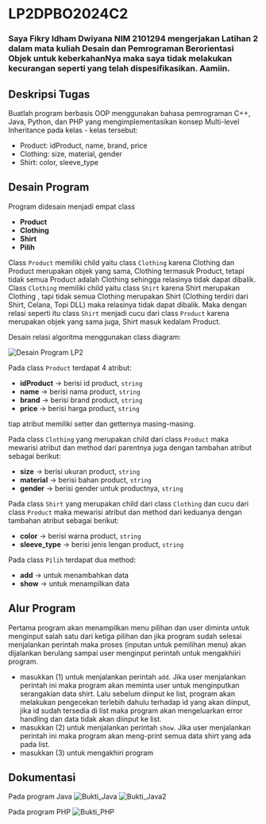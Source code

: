 # LP2DPBO2024C2

### Saya Fikry Idham Dwiyana NIM 2101294 mengerjakan Latihan 2 dalam mata kuliah Desain dan Pemrograman Berorientasi Objek untuk keberkahanNya maka saya tidak melakukan kecurangan seperti yang telah dispesifikasikan. Aamiin.

## Deskripsi Tugas
Buatlah program berbasis OOP menggunakan bahasa pemrograman C++, Java, Python, dan PHP yang mengimplementasikan konsep Multi-level Inheritance  pada kelas - kelas tersebut:
* Product: idProduct, name, brand, price
* Clothing: size, material, gender
* Shirt: color, sleeve_type
## Desain Program
Program didesain menjadi empat class
* **Product**
* **Clothing**
* **Shirt**
* **Pilih**

Class `Product` memiliki child yaitu class `Clothing` karena Clothing  dan Product merupakan objek yang sama, Clothing termasuk Product, tetapi tidak semua Product adalah Clothing  sehingga relasinya tidak dapat dibalik. Class `Clothing` memiliki child yaitu class `Shirt` karena Shirt merupakan Clothing , tapi tidak semua Clothing  merupakan Shirt (Clothing  terdiri dari Shirt, Celana, Topi DLL) maka relasinya tidak dapat dibalik. Maka dengan relasi seperti itu class `Shirt` menjadi cucu dari class `Product` karena merupakan objek yang sama juga, Shirt masuk kedalam Product.

Desain relasi algoritma menggunakan class diagram:

![Desain Program LP2](https://github.com/FikryIdhamD/LP2DPBO2024C2/assets/147605722/51522751-3b99-459b-a379-6a0b58abd7e5)

Pada class `Product` terdapat 4 atribut:
* **idProduct** -> berisi id product, `string`
* **name** -> berisi nama product, `string`
* **brand** -> berisi brand product, `string`
* **price** -> berisi harga product, `string`

tiap atribut memiliki setter dan getternya masing-masing.

Pada class `Clothing` yang merupakan child dari class `Product` maka mewarisi atribut dan method dari parentnya juga dengan tambahan atribut sebagai berikut:
* **size** -> berisi ukuran product, `string`
* **material** -> berisi bahan product, `string`
* **gender** -> berisi gender untuk productnya, `string`

Pada class `Shirt` yang merupakan child dari class `Clothing` dan cucu dari class `Product` maka mewarisi atribut dan method dari keduanya dengan tambahan atribut sebagai berikut:
* **color** -> berisi warna product, `string`
* **sleeve_type** -> berisi jenis lengan product, `string`

Pada class `Pilih` terdapat dua method:
* **add** -> untuk menambahkan data
* **show** -> untuk menampilkan data

## Alur Program
Pertama program akan menampilkan menu pilihan dan user diminta untuk menginput salah satu dari ketiga pilihan dan jika program sudah selesai menjalankan perintah maka proses (inputan untuk pemilihan menu) akan dijalankan berulang sampai user menginput perintah untuk mengakhiiri program.
* masukkan (1) untuk menjalankan perintah `add`. Jika user menjalankan perintah ini maka program akan meminta user untuk menginputkan serangakian data shirt. Lalu sebelum diinput ke list, program akan melakukan pengecekan terlebih dahulu terhadap id yang akan diinput, jika id sudah tersedia di list maka program akan mengeluarkan error handling dan data tidak akan diinput ke list.
* masukkan (2) untuk menjalankan perintah `show`. Jika user menjalankan perintah ini maka program akan meng-print semua data shirt yang ada pada list.
* masukkan (3) untuk mengakhiri program

## Dokumentasi
Pada program Java
![Bukti_Java](https://github.com/FikryIdhamD/LP2DPBO2024C2/assets/147605722/b31d700c-9c1f-4e61-ab93-0c840e9c90a4)
![Bukti_Java2](https://github.com/FikryIdhamD/LP2DPBO2024C2/assets/147605722/3751de03-a955-4d91-ba02-c393d25bb2a1)

Pada program PHP
![Bukti_PHP](https://github.com/FikryIdhamD/LP2DPBO2024C2/assets/147605722/5b037f49-4694-4ce8-86f5-0fb61f6e9634)

